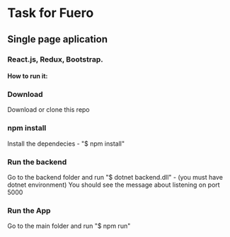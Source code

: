 # Task for Fuero
## Single page aplication
### React.js, Redux, Bootstrap.
#### How to run it:

### Download
Download or clone this repo

### npm install
Install the dependecies - "$ npm install"


### Run the backend
Go to the backend folder and run "$ dotnet backend.dll" - (you must have dotnet environment)
You should see the message about listening on port 5000

### Run the App
Go to the main folder and run "$ npm run"